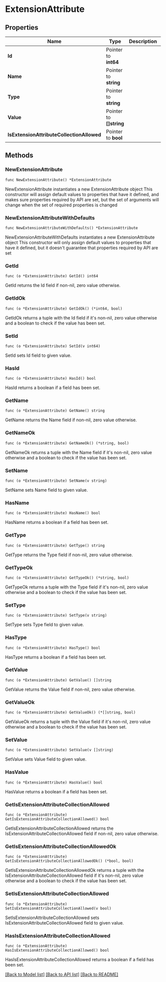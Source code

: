 # ExtensionAttribute

## Properties

Name | Type | Description | Notes
------------ | ------------- | ------------- | -------------
**Id** | Pointer to **int64** |  | [optional] 
**Name** | Pointer to **string** |  | [optional] 
**Type** | Pointer to **string** |  | [optional] 
**Value** | Pointer to **[]string** |  | [optional] 
**IsExtensionAttributeCollectionAllowed** | Pointer to **bool** |  | [optional] 

## Methods

### NewExtensionAttribute

`func NewExtensionAttribute() *ExtensionAttribute`

NewExtensionAttribute instantiates a new ExtensionAttribute object
This constructor will assign default values to properties that have it defined,
and makes sure properties required by API are set, but the set of arguments
will change when the set of required properties is changed

### NewExtensionAttributeWithDefaults

`func NewExtensionAttributeWithDefaults() *ExtensionAttribute`

NewExtensionAttributeWithDefaults instantiates a new ExtensionAttribute object
This constructor will only assign default values to properties that have it defined,
but it doesn't guarantee that properties required by API are set

### GetId

`func (o *ExtensionAttribute) GetId() int64`

GetId returns the Id field if non-nil, zero value otherwise.

### GetIdOk

`func (o *ExtensionAttribute) GetIdOk() (*int64, bool)`

GetIdOk returns a tuple with the Id field if it's non-nil, zero value otherwise
and a boolean to check if the value has been set.

### SetId

`func (o *ExtensionAttribute) SetId(v int64)`

SetId sets Id field to given value.

### HasId

`func (o *ExtensionAttribute) HasId() bool`

HasId returns a boolean if a field has been set.

### GetName

`func (o *ExtensionAttribute) GetName() string`

GetName returns the Name field if non-nil, zero value otherwise.

### GetNameOk

`func (o *ExtensionAttribute) GetNameOk() (*string, bool)`

GetNameOk returns a tuple with the Name field if it's non-nil, zero value otherwise
and a boolean to check if the value has been set.

### SetName

`func (o *ExtensionAttribute) SetName(v string)`

SetName sets Name field to given value.

### HasName

`func (o *ExtensionAttribute) HasName() bool`

HasName returns a boolean if a field has been set.

### GetType

`func (o *ExtensionAttribute) GetType() string`

GetType returns the Type field if non-nil, zero value otherwise.

### GetTypeOk

`func (o *ExtensionAttribute) GetTypeOk() (*string, bool)`

GetTypeOk returns a tuple with the Type field if it's non-nil, zero value otherwise
and a boolean to check if the value has been set.

### SetType

`func (o *ExtensionAttribute) SetType(v string)`

SetType sets Type field to given value.

### HasType

`func (o *ExtensionAttribute) HasType() bool`

HasType returns a boolean if a field has been set.

### GetValue

`func (o *ExtensionAttribute) GetValue() []string`

GetValue returns the Value field if non-nil, zero value otherwise.

### GetValueOk

`func (o *ExtensionAttribute) GetValueOk() (*[]string, bool)`

GetValueOk returns a tuple with the Value field if it's non-nil, zero value otherwise
and a boolean to check if the value has been set.

### SetValue

`func (o *ExtensionAttribute) SetValue(v []string)`

SetValue sets Value field to given value.

### HasValue

`func (o *ExtensionAttribute) HasValue() bool`

HasValue returns a boolean if a field has been set.

### GetIsExtensionAttributeCollectionAllowed

`func (o *ExtensionAttribute) GetIsExtensionAttributeCollectionAllowed() bool`

GetIsExtensionAttributeCollectionAllowed returns the IsExtensionAttributeCollectionAllowed field if non-nil, zero value otherwise.

### GetIsExtensionAttributeCollectionAllowedOk

`func (o *ExtensionAttribute) GetIsExtensionAttributeCollectionAllowedOk() (*bool, bool)`

GetIsExtensionAttributeCollectionAllowedOk returns a tuple with the IsExtensionAttributeCollectionAllowed field if it's non-nil, zero value otherwise
and a boolean to check if the value has been set.

### SetIsExtensionAttributeCollectionAllowed

`func (o *ExtensionAttribute) SetIsExtensionAttributeCollectionAllowed(v bool)`

SetIsExtensionAttributeCollectionAllowed sets IsExtensionAttributeCollectionAllowed field to given value.

### HasIsExtensionAttributeCollectionAllowed

`func (o *ExtensionAttribute) HasIsExtensionAttributeCollectionAllowed() bool`

HasIsExtensionAttributeCollectionAllowed returns a boolean if a field has been set.


[[Back to Model list]](../README.md#documentation-for-models) [[Back to API list]](../README.md#documentation-for-api-endpoints) [[Back to README]](../README.md)


